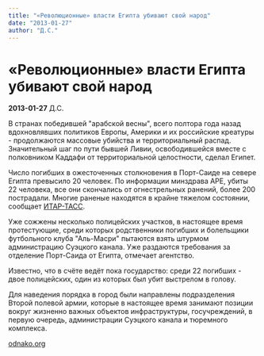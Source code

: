 ```yaml
---
title: "«Революционные» власти Египта убивают свой народ"
date: "2013-01-27"
author: "Д.С."
---
```


# «Революционные» власти Египта убивают свой народ

**2013-01-27** Д.С.

В странах победившей "арабской весны", всего полтора года назад вдохновлявших политиков Европы, Америки и их российские креатуры - продолжаются массовые убийства и территориальный распад. Значительный шаг по пути бывшей Ливии, освободившейся вместе с полковником Каддафи от территориальной целостности, сделал Египет.

Число погибших в ожесточенных столкновения в Порт-Саиде на севере Египта превысило 20 человек. По информации минздрава АРЕ, убиты 22 человека, все они скончались от огнестрельных ранений, более 200 пострадали. Многие раненые находятся в крайне тяжелом состоянии, сообщает [ИТАР-ТАСС](http://www.itar-tass.com/c1/632132.html).

Уже сожжены несколько полицейских участков, в настоящее время протестующие, среди которых родственники погибших и болельщики футбольного клуба "Аль-Масри" пытаются взять штурмом администрацию Суэцкого канала. Уже раздаются требования за отделение Порт-Саида от Египта, отмечает агентство.

Известно, что в счёте ведёт пока государство: среди 22 погибших - двое полицейских, один из которых был убит выстрелом в голову.

Для наведения порядка в город были направлены подразделения Второй полевой армии, которые в настоящее время занимают позиции вокруг жизненно важных объектов инфраструктуры, госучреждений, в первую очередь, администрации Суэцкого канала и тюремного комплекса.

[odnako.org](https://propaganda-journal.net/odnako.org)